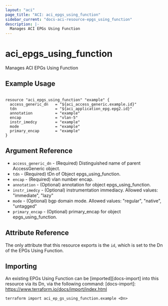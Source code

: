 ```yaml
---
layout: "aci"
page_title: "ACI: aci_epgs_using_function"
sidebar_current: "docs-aci-resource-epgs_using_function"
description: |-
  Manages ACI EPGs Using Function
---
```


# aci_epgs_using_function #
Manages ACI EPGs Using Function

## Example Usage ##

```hcl

resource "aci_epgs_using_function" "example" {
  access_generic_dn   = "${aci_access_generic.example.id}"
  tdn                 = "${aci_application_epg.epg2.id}"
  annotation          = "example"
  encap               = "vlan-5"
  instr_imedcy        = "example"
  mode                = "example"
  primary_encap       = "example"
}

```

## Argument Reference ##
* `access_generic_dn` - (Required) Distinguished name of parent AccessGeneric object.
* `tdn` - (Required) tDn of Object epgs_using_function.
* `encap` - (Required) vlan number encap. 
* `annotation` - (Optional) annotation for object epgs_using_function.
* `instr_imedcy` - (Optional) instrumentation immediacy.
Allowed values: "immediate", "lazy"
* `mode` - (Optional) bgp domain mode.
Allowed values: "regular", "native", "untagged"
* `primary_encap` - (Optional) primary_encap for object epgs_using_function.



## Attribute Reference

The only attribute that this resource exports is the `id`, which is set to the
Dn of the EPGs Using Function.

## Importing ##

An existing EPGs Using Function can be [imported][docs-import] into this resource via its Dn, via the following command:
[docs-import]: https://www.terraform.io/docs/import/index.html


```
terraform import aci_ep_gs_using_function.example <Dn>
```